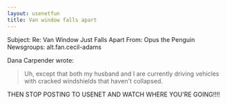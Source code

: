 ```yaml
---
layout: usenetfun
title: Van window falls apart
---
```



 Subject: Re: Van Window Just Falls Apart 
From: Opus the Penguin 
Newsgroups: alt.fan.cecil-adams

Dana Carpender wrote:
>
> Uh, except that both my husband and I are currently driving vehicles 
> with cracked windshields that haven't collapsed.
>
THEN STOP POSTING TO USENET AND WATCH WHERE YOU'RE GOING!!!!


   